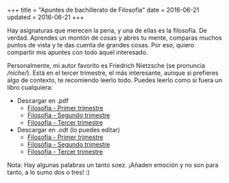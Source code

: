 +++
title = "Apuntes de bachillerato de Filosofía"
date = 2016-06-21
updated = 2016-06-21
+++

Hay asignaturas que merecen la pena, y una de ellas es la filosofía. De verdad. Aprendes un montón de cosas y abres tu mente, comparas muchos puntos de vista y te das cuenta de grandes cosas. Por eso, quiero compartir mis apuntes con todo aquel interesado.

Personalmente, mi autor favorito es Friedrich Nietzsche (se pronuncia */niche/*). Está en el tercer trimestre, el más interesante, aunque si prefieres algo de contexto, te recomiendo leerlo todo. Puedes leerlo como si fuera un libro cualquiera:

* Descargar en .pdf
  * [Filosofía - Primer trimestre](filo_trimestre1.pdf)
  * [Filosofía - Segundo trimestre](filo_trimestre2.pdf)
  * [Filosofía - Tercer trimestre](filo_trimestre3.pdf)
* Descargar en .odt (lo puedes editar)
  * [Filosofía - Primer trimestre](filo_trimestre1.odt)
  * [Filosofía - Segundo trimestre](filo_trimestre2.odt)
  * [Filosofía - Tercer trimestre](filo_trimestre3.odt)

Nota: Hay algunas palabras un tanto soez. ¡Añaden emoción y no son para tanto, a lo sumo dos o tres! :)
